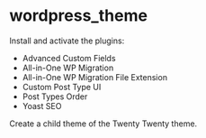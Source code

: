 # wordpress_theme
Install and activate the plugins:
- Advanced Custom Fields
- All-in-One WP Migration
- All-in-One WP Migration File Extension
- Custom Post Type UI
- Post Types Order
- Yoast SEO

Create a child theme of the Twenty Twenty theme.
